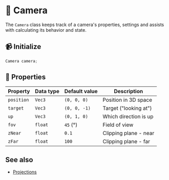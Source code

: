 # 🎥 Camera

The ``Camera`` class keeps track of a camera's properties,
settings and assists with calculating its behavior and state.

## 📹 Initialize
````c++
Camera camera;
````

## 📌 Properties
| Property     | Data type | Default value   | Description           |
|--------------|-----------|-----------------|-----------------------|
| ``position`` | ``Vec3``  |  ``(0, 0, 0)``  | Position in 3D space  |
| ``target``   | ``Vec3``  |  ``(0, 0, -1)`` | Target ("looking at") |
| ``up``       | ``Vec3``  |  ``(0, 1, 0)``  | Which direction is up |
| ``fov``      | ``float``   |  ``45`` (&deg;) | Field of view         |
| ``zNear``    | ``float``   |  ``0.1``        | Clipping plane - near |
| ``zFar``       | ``float``   |  ``100``        | Clipping plane - far  |

## See also
* [Projections](projections.md)

